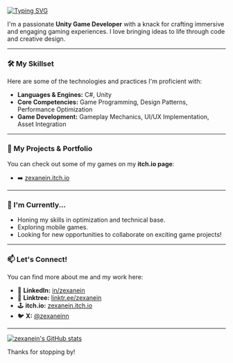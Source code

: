[![Typing SVG](https://readme-typing-svg.demolab.com?font=Fira+Code&duration=4000&pause=500&center=true&vCenter=true&width=435&lines=Hi+There!+I'm+Sami;I'm+developing+games+with+Unity)](https://git.io/typing-svg)

I'm a passionate **Unity Game Developer** with a knack for crafting immersive and engaging gaming experiences. I love bringing ideas to life through code and creative design.

---

### 🛠️ My Skillset

Here are some of the technologies and practices I'm proficient with:

*   **Languages & Engines:** C#, Unity
*   **Core Competencies:** Game Programming, Design Patterns, Performance Optimization
*   **Game Development:** Gameplay Mechanics, UI/UX Implementation, Asset Integration

---

### 🚀 My Projects & Portfolio

You can check out some of my games on my **itch.io page**:

*   ➡️ [zexanein.itch.io](https://zexanein.itch.io)

---

### 🌱 I'm Currently...

*   Honing my skills in optimization and technical base.
*   Exploring mobile games.
*   Looking for new opportunities to collaborate on exciting game projects!

---

### 📫 Let's Connect!

You can find more about me and my work here:

*   💼 **LinkedIn:** [in/zexanein](https://linkedin.com/in/zexanein)
*   🌳 **Linktree:** [linktr.ee/zexanein](https://linktr.ee/zexanein)
*   🕹️ **itch.io:** [zexanein.itch.io](https://zexanein.itch.io)
*   🐦 **X:** [@zexaneinn](https://x.com/zexaneinn)

---

<!-- Optional: Add some fun GitHub stats here! -->
<!-- Example: [![zexanein's GitHub stats](https://github-readme-stats.vercel.app/api?username=zexanein&show_icons=true&theme=radical)](https://github.com/anuraghazra/github-readme-stats) -->

[![zexanein's GitHub stats](https://github-readme-stats.vercel.app/api?username=zexanein&show_icons=true&theme=radical)](https://github.com/anuraghazra/github-readme-stats)

Thanks for stopping by!

